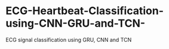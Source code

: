 # ECG-Heartbeat-Classification-using-CNN-GRU-and-TCN-
ECG signal classification using GRU, CNN  and TCN 
